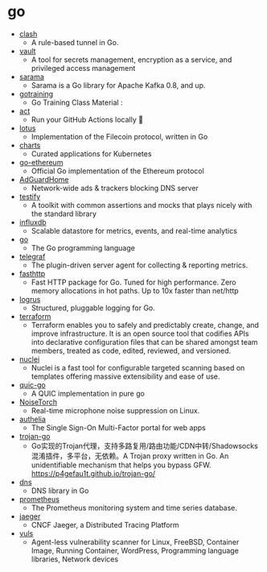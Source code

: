 # go
- [clash](https://github.com/Dreamacro/clash)
  - A rule-based tunnel in Go.
- [vault](https://github.com/hashicorp/vault)
  - A tool for secrets management, encryption as a service, and privileged access management
- [sarama](https://github.com/Shopify/sarama)
  - Sarama is a Go library for Apache Kafka 0.8, and up.
- [gotraining](https://github.com/ardanlabs/gotraining)
  - Go Training Class Material :
- [act](https://github.com/nektos/act)
  - Run your GitHub Actions locally 🚀
- [lotus](https://github.com/filecoin-project/lotus)
  - Implementation of the Filecoin protocol, written in Go
- [charts](https://github.com/helm/charts)
  - Curated applications for Kubernetes
- [go-ethereum](https://github.com/ethereum/go-ethereum)
  - Official Go implementation of the Ethereum protocol
- [AdGuardHome](https://github.com/AdguardTeam/AdGuardHome)
  - Network-wide ads & trackers blocking DNS server
- [testify](https://github.com/stretchr/testify)
  - A toolkit with common assertions and mocks that plays nicely with the standard library
- [influxdb](https://github.com/influxdata/influxdb)
  - Scalable datastore for metrics, events, and real-time analytics
- [go](https://github.com/golang/go)
  - The Go programming language
- [telegraf](https://github.com/influxdata/telegraf)
  - The plugin-driven server agent for collecting & reporting metrics.
- [fasthttp](https://github.com/valyala/fasthttp)
  - Fast HTTP package for Go. Tuned for high performance. Zero memory allocations in hot paths. Up to 10x faster than net/http
- [logrus](https://github.com/sirupsen/logrus)
  - Structured, pluggable logging for Go.
- [terraform](https://github.com/hashicorp/terraform)
  - Terraform enables you to safely and predictably create, change, and improve infrastructure. It is an open source tool that codifies APIs into declarative configuration files that can be shared amongst team members, treated as code, edited, reviewed, and versioned.
- [nuclei](https://github.com/projectdiscovery/nuclei)
  - Nuclei is a fast tool for configurable targeted scanning based on templates offering massive extensibility and ease of use.
- [quic-go](https://github.com/lucas-clemente/quic-go)
  - A QUIC implementation in pure go
- [NoiseTorch](https://github.com/lawl/NoiseTorch)
  - Real-time microphone noise suppression on Linux.
- [authelia](https://github.com/authelia/authelia)
  - The Single Sign-On Multi-Factor portal for web apps
- [trojan-go](https://github.com/p4gefau1t/trojan-go)
  - Go实现的Trojan代理，支持多路复用/路由功能/CDN中转/Shadowsocks混淆插件，多平台，无依赖。A Trojan proxy written in Go. An unidentifiable mechanism that helps you bypass GFW. https://p4gefau1t.github.io/trojan-go/
- [dns](https://github.com/miekg/dns)
  - DNS library in Go
- [prometheus](https://github.com/prometheus/prometheus)
  - The Prometheus monitoring system and time series database.
- [jaeger](https://github.com/jaegertracing/jaeger)
  - CNCF Jaeger, a Distributed Tracing Platform
- [vuls](https://github.com/future-architect/vuls)
  - Agent-less vulnerability scanner for Linux, FreeBSD, Container Image, Running Container, WordPress, Programming language libraries, Network devices

